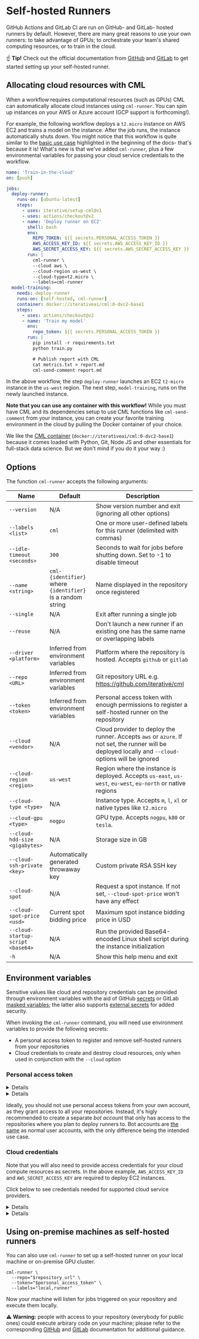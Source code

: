 # Self-hosted Runners

GitHub Actions and GitLab CI are run on GitHub- and GitLab- hosted runners by
default. However, there are many great reasons to use your own runners: to take
advantage of GPUs; to orchestrate your team's shared computing resources, or to
train in the cloud.

☝️ **Tip!** Check out the official documentation from
[GitHub](https://help.github.com/en/actions/hosting-your-own-runners/about-self-hosted-runners)
and [GitLab](https://docs.gitlab.com/runner/) to get started setting up your
self-hosted runner.

## Allocating cloud resources with CML

When a workflow requires computational resources (such as GPUs) CML can
automatically allocate cloud instances using `cml-runner`. You can spin up
instances on your AWS or Azure account (GCP support is forthcoming!).

For example, the following workflow deploys a `t2.micro` instance on AWS EC2 and
trains a model on the instance. After the job runs, the instance automatically
shuts down. You might notice that this workflow is quite similar to the
[basic use case](#usage) highlighted in the beginning of the docs- that's
because it is! What's new is that we've added `cml-runner`, plus a few
environmental variables for passing your cloud service credentials to the
workflow.

```yaml
name: 'Train-in-the-cloud'
on: [push]

jobs:
  deploy-runner:
    runs-on: [ubuntu-latest]
    steps:
      - uses: iterative/setup-cml@v1
      - uses: actions/checkout@v2
      - name: 'Deploy runner on EC2'
        shell: bash
        env:
          REPO_TOKEN: ${{ secrets.PERSONAL_ACCESS_TOKEN }}
          AWS_ACCESS_KEY_ID: ${{ secrets.AWS_ACCESS_KEY_ID }}
          AWS_SECRET_ACCESS_KEY: ${{ secrets.AWS_SECRET_ACCESS_KEY }}
        run: |
          cml-runner \
          --cloud aws \
          --cloud-region us-west \
          --cloud-type=t2.micro \
          --labels=cml-runner
  model-training:
    needs: deploy-runner
    runs-on: [self-hosted, cml-runner]
    container: docker://iterativeai/cml:0-dvc2-base1
    steps:
      - uses: actions/checkout@v2
      - name: 'Train my model'
        env:
          repo_token: ${{ secrets.PERSONAL_ACCESS_TOKEN }}
        run: |
          pip install -r requirements.txt
          python train.py

          # Publish report with CML
          cat metrics.txt > report.md
          cml-send-comment report.md
```

In the above workflow, the step `deploy-runner` launches an EC2 `t2-micro`
instance in the `us-west` region. The next step, `model-training`, runs on the
newly launched instance.

**Note that you can use any container with this workflow!** While you must have
CML and its dependencies setup to use CML functions like `cml-send-comment` from
your instance, you can create your favorite training environment in the cloud by
pulling the Docker container of your choice.

We like the
[CML container](https://github.com/iterative/cml/blob/master/Dockerfile)
(`docker://iterativeai/cml:0-dvc2-base1`) because it comes loaded with Python,
Git, Node JS and other essentials for full-stack data science. But we don't mind
if you do it your way :)

## Options

The function `cml-runner` accepts the following arguments:

| Name                              | Default                                                    | Description                                                                                                                                           |
| --------------------------------- | ---------------------------------------------------------- | ----------------------------------------------------------------------------------------------------------------------------------------------------- |
| `--version`                       | N/A                                                        | Show version number and exit (ignoring all other options)                                                                                             |
| `--labels <list>`                 | `cml`                                                      | One or more user-defined labels for this runner (delimited with commas)                                                                               |
| `--idle-timeout <seconds>`        | `300`                                                      | Seconds to wait for jobs before shutting down. Set to -1 to disable timeout                                                                           |
| `--name <string>`                 | `cml-{identifier}` where `{identifier}` is a random string | Name displayed in the repository once registered                                                                                                      |
| `--single`                        | N/A                                                        | Exit after running a single job                                                                                                                       |
| `--reuse`                         | N/A                                                        | Don't launch a new runner if an existing one has the same name or overlapping labels                                                                  |
| `--driver <platform>`             | Inferred from environment variables                        | Platform where the repository is hosted. Accepts `github` or `gitlab`                                                                                 |
| `--repo <URL>`                    | Inferred from environment variables                        | Git repository URL e.g. https://github.com/iterative/cml                                                                                              |
| `--token <token>`                 | Inferred from environment variables                        | Personal access token with enough permissions to register a self-hosted runner on the repository                                                      |
| `--cloud <vendor>`                | N/A                                                        | Cloud provider to deploy the runner. Accepts `aws` or `azure`. If not set, the runner will be deployed locally and `--cloud-` options will be ignored |
| `--cloud-region <region>`         | `us-west`                                                  | Region where the instance is deployed. Accepts `us-east`, `us-west`, `eu-west`, `eu-north` or native regions                                          |
| `--cloud-type <type>`             | N/A                                                        | Instance type. Accepts `m`, `l`, `xl` or native types like `t2.micro`                                                                                 |
| `--cloud-gpu <type>`              | `nogpu`                                                    | GPU type. Accepts `nogpu`, `k80` or `tesla`.                                                                                                          |
| `--cloud-hdd-size <gigabytes>`    | N/A                                                        | Storage size in GB                                                                                                                                    |
| `--cloud-ssh-private <key>`       | Automatically generated throwaway key                      | Custom private RSA SSH key                                                                                                                            |
| `--cloud-spot`                    | N/A                                                        | Request a spot instance. If not set, `--cloud-spot-price` won't have any effect                                                                       |
| `--cloud-spot-price <usd>`        | Current spot bidding price                                 | Maximum spot instance bidding price in USD                                                                                                            |
| `--cloud-startup-script <base64>` | N/A                                                        | Run the provided Base64-encoded Linux shell script during the instance initialization                                                                 |
| `-h`                              | N/A                                                        | Show this help menu and exit                                                                                                                          |

## Environment variables

Sensitive values like cloud and repository credentials can be provided through
environment variables with the aid of GitHub
[secrets](https://docs.github.com/es/actions/reference/encrypted-secrets#creating-encrypted-secrets-for-a-repository)
or GitLab
[masked variables](https://docs.gitlab.com/ee/ci/variables/#add-a-cicd-variable-to-a-project);
the latter also supports
[external secrets](https://docs.gitlab.com/ee/ci/secrets) for added security.

When invoking the `cml-runner` command, you will need use environment variables
to provide the following secrets:

- A personal access token to register and remove self-hosted runners from your
  repositories
- Cloud credentials to create and destroy cloud resources, only when used in
  conjunction with the `--cloud` option

### Personal access token

<details>

#### GitHub

You can either
[create a personal access token](https://docs.github.com/en/github-ae@latest/github/authenticating-to-github/keeping-your-account-and-data-secure/creating-a-personal-access-token)
with the `repo` scope or a
[GitHub App](https://docs.github.com/en/developers/apps/building-github-apps/authenticating-with-github-apps)
with **Repository permissions / Administration** write permissions (for
repository-level runners), or **Organization permissions / Self-hosted runners**
write permissions (for organization-level runners).

</details>

<details>

#### GitLab

You can either
[create a personal access token](https://docs.gitlab.com/ee/user/profile/personal_access_tokens.html)
with the `api` scope or a
[project access token](https://docs.gitlab.com/ee/user/project/settings/project_access_tokens.html)
if your GitLab instance supports this feature; the latter will only work for
project-level
([specific](https://docs.gitlab.com/ee/ci/runners/runners_scope.html#specific-runners))
runners, not for instance-level
([shared](https://docs.gitlab.com/ee/ci/runners/runners_scope.html#shared-runners))
runners.

</details>

Ideally, you should not use personal access tokens from your own account, as
they grant access to all your repositories. Instead, it's higly recommended to
create a separate _bot account_ that only has access to the repositories where
you plan to deploy runners to. Bot accounts are
[the same](https://docs.github.com/en/get-started/learning-about-github/types-of-github-accounts#personal-user-accounts)
as normal user accounts, with the only difference being the intended use case.

### Cloud credentials

Note that you will also need to provide access credentials for your cloud
compute resources as secrets. In the above example, `AWS_ACCESS_KEY_ID` and
`AWS_SECRET_ACCESS_KEY` are required to deploy EC2 instances.

Click below to see credentials needed for supported cloud service providers.

<details>

#### AWS

- `AWS_ACCESS_KEY_ID`
- `AWS_SECRET_ACCESS_KEY`
- `AWS_SESSION_TOKEN` **(optional)**

</details>

<details>

#### Azure

- `AZURE_CLIENT_ID`
- `AZURE_CLIENT_SECRET`
- `AZURE_SUBSCRIPTION_ID`
- `AZURE_TENANT_ID`

</details>

## Using on-premise machines as self-hosted runners

You can also use `cml-runner` to set up a self-hosted runner on your local
machine or on-premise GPU cluster.

```dvc
cml-runner \
  --repo="$repository_url" \
  --token="$personal_access_token" \
  --labels="local,runner"
```

Now your machine will listen for jobs triggered on your repository and execute
them locally.

⚠️ **Warning:** people with access to your repository (everybody for public
ones) could execute arbirary code on your machine; please refer to the
corresponding
[GitHub](https://docs.github.com/es/actions/learn-github-actions/security-hardening-for-github-actions#hardening-for-self-hosted-runners)
and [GitLab](https://docs.gitlab.com/runner/security/) documentation for
additional guidance.
